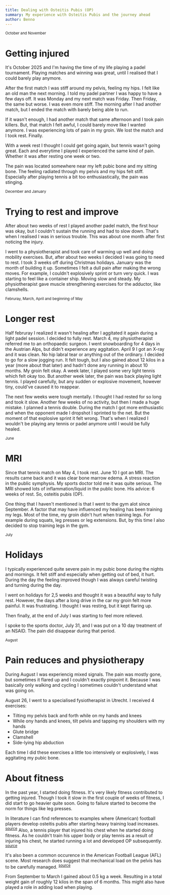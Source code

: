 ```yaml
---
title: Dealing with Osteitis Pubis (OP)
summary: My experience with Osteitis Pubis and the journey ahead
author: Benno
---
```


<small>October and November</small>

# Getting injured

It's October 2025 and I'm having the time of my life playing a padel tournament. Playing matches and winning was great, until I realised that I could barely play anymore.

After the first match I was stiff around my pelvis, feeling my hips. I felt like an old man the next morning. I told my padel partner I was happy to have a few days off. It was Monday and my next match was Friday. Then Friday, the same but worse. I was even more stiff. The morning after I had another match, but I ended the match with barely being able to run.

If it wasn't enough, I had another match that same afternoon and I took pain killers. But, that match I felt awful, I could barely move like I wanted anymore. I was experiencing lots of pain in my groin. We lost the match and I took rest. Finally.

With a week rest I thought I could get going again, but tennis wasn't going great. Each and everytime I played I experienced the same kind of pain. Whether it was after resting one week or two.

The pain was located somewhere near my left pubic bone and my sitting bone. The feeling radiated through my pelvis and my hips felt stiff. Especially after playing tennis a bit too enthusiastically, the pain was stinging.


<small>December and January</small>

# Trying to rest and improve

After about two weeks of rest I played another padel match, the first hour was okay, but I couldn't sustain the running and had to slow down. That's when I realised I was in serious trouble. This was about one month after first noticing the injury.

I went to a physiotherapist and took care of warming up well and doing mobility exercises. But, after about two weeks I decided I was going to need to rest. I took 3 weeks off during Christmas holidays. January was the month of building it up. Sometimes I felt a dull pain after making the wrong moves. For example, I couldn't explosively sprint or turn very quick. I was starting to feel like a container ship. Moving slow and steady. My physiotherapist gave muscle strengthening exercises for the adductor, like clamshells.

<small>Februray, March, April and beginning of May</small>

# Longer rest

Half februray I realized it wasn't healing after I aggitated it again during a light padel session. I decided to fully rest. March 4, my physiotherapist referred me to an orthopaedic surgeon. I went snowboarding for 4 days in the Austrian Alps, but didn't experience any aggitation. April 9 I got an X-ray and it was clean. No hip labral tear or anything out of the ordinary. I decided to go for a slow jogging run. It felt tough, but I also gained about 12 kilos in a year (more about that later) and hadn't done any running in about 10 months. My groin felt okay. A week later, I played some very light tennis which felt okay too. But another week later, the pain was back playing light tennis. I played carefully, but any sudden or explosive movement, however tiny, could've caused it to reappear.

The next few weeks were tough mentally. I thought I had rested for so long and took it slow. Another few weeks of no activity, but then I made a huge mistake. I planned a tennis double. During the match I got more enthusiastic and when the opponent made I dropshot I sprinted to the net. But the moment of that explosive sprint it felt wrong. That's when I realized I wouldn't be playing any tennis or padel anymore until I would be fully healed.

<small>June</small>

# MRI

Since that tennis match on May 4, I took rest. June 10 I got an MRI. The results came back and it was clear bone marrow edema. A stress reaction in the public symphysis. My sports doctor told me it was quite serious. The MRI showed lots of inflammation/liquid in the public bone. His advice: 6 weeks of rest. So, osteitis pubis (OP).

One thing that I haven't mentioned is that I went to the gym alot since September. A factor that may have influenced my healing has been training my legs. Most of the time, my groin didn't hurt when training legs. For example during squats, leg presses or leg extensions. But, by this time I also decided to stop training legs in the gym.

<small>July</small>

# Holidays

I typically experienced quite severe pain in my pubic bone during the nights and mornings. It felt stiff and especially when getting out of bed, it hurt. During the day the feeling improved though I was always careful twisting and turning during the day.

I went on holidays for 2,5 weeks and thought it was a beautiful way to fully rest. However, the days after a long drive in the car my groin felt more painful. It was frustrating. I thought I was resting, but it kept flaring up.

Then finally, at the end of July I was starting to feel more relieved.

I spoke to the sports doctor, July 31, and I was put on a 10 day treatment of an NSAID. The pain did disappear during that period. 

<small>August</small>

# Pain reduces and physiotherapy

During August I was experiencig mixed signals. The pain was mostly gone, but sometimes it flared up and I couldn't exactly pinpoint it. Because I was basically only walking and cycling I sometimes couldn't understand what was going on.

August 26, I went to a specialised fysiotherapist in Utrecht. I received 4 exercises:

 - Tilting my pelvis back and forth while on my hands and knees
 - While ony hands and knees, tilt pelvis and tapping my shoulders with my hands
 - Glute bridge
 - Clamshell
 - Side-lying hip abduction

Each time I did these exercises a little too intensively or explosively, I was aggitating my pubic bone.

# About fitness

In the past year, I started doing fitness. It's very likely fitness contributed to getting injured. Though I took it slow in the first couple of weeks of fitness, I did start to go heavier quite soon. Going to failure started to become the norm for things like leg presses.

In literature I can find references to examples where (American) football players develop osteitis pubis after starting heavy training load increases. <sup>[source](https://www.sciencedirect.com/science/article/abs/pii/S1466853X06000964)</sup> Also, a tennis player that injured his chest when he started doing fitness. As he couldn't train his upper body or play tennis as a result of injuring his chest, he started running a lot and developed OP subsequently. <sup>[source](https://www.tennis.com.au/news/2016/12/30/kokkinakis-farewells-year-from-hell)</sup>

It's also been a common occurence in the American Football League (AFL) scene. Most research does suggest that mechanical load on the pelvis has to be carefully managed. <sup>[source](https://pubmed.ncbi.nlm.nih.gov/19083712/)</sup>

From September to March I gained about 0.5 kg a week. Resulting in a total weight gain of roughly 12 kilos in the span of 6 months. This might also have played a role in adding load when playing.
